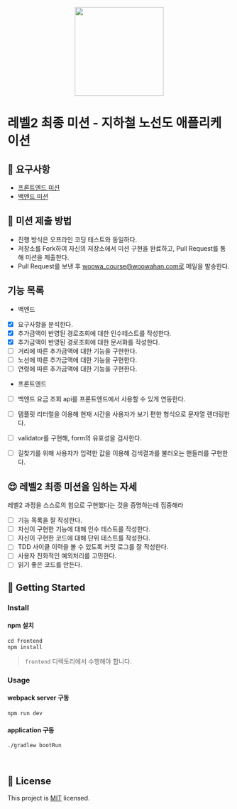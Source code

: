 <p align="center">
    <img width="200px;" src="https://raw.githubusercontent.com/woowacourse/atdd-subway-admin-frontend/master/images/main_logo.png"/>
</p>

# 레벨2 최종 미션 - 지하철 노선도 애플리케이션

## 🎯 요구사항
- [프론트엔드 미션](https://github.com/woowacourse/atdd-subway-2020/blob/master/frontend-mission.md)
- [백엔드 미션](https://github.com/woowacourse/atdd-subway-2020/blob/master/backend-mission.md)

## 🤔 미션 제출 방법
- 진행 방식은 오프라인 코딩 테스트와 동일하다.
- 저장소를 Fork하여 자신의 저장소에서 미션 구현을 완료하고, Pull Request를 통해 미션을 제출한다.
- Pull Request를 보낸 후 woowa_course@woowahan.com로 메일을 발송한다.

## 기능 목록
- 백엔드 
- [x] 요구사항을 분석한다.
- [x] 추가금액이 반영된 경로조회에 대한 인수테스트를 작성한다. 
- [x] 추가금액이 반영된 경로조회에 대한 문서화를 작성한다. 
- [ ] 거리에 따른 추가금액에 대한 기능을 구현한다. 
- [ ] 노선에 따른 추가금액에 대한 기능을 구현한다. 
- [ ] 연령에 따른 추가금액에 대한 기능을 구현한다. 

- 프론트엔드
- [ ]  백엔드 요금 조회 api를 프론트엔드에서 사용할 수 있게 연동한다.
- [ ]  템플릿 리터럴을 이용해 현재 시간을 사용자가 보기 편한 형식으로 문자열 렌더링한다.
- [ ]  validator를 구현해, form의 유효성을 검사한다.
- [ ]  길찾기를 위해 사용자가 입력한 값을 이용해 검색결과를 불러오는 핸들러를 구현한다.


## 😌 레벨2 최종 미션을 임하는 자세
레벨2 과정을 스스로의 힘으로 구현했다는 것을 증명하는데 집중해라
- [ ] 기능 목록을 잘 작성한다.  
- [ ] 자신이 구현한 기능에 대해 인수 테스트를 작성한다.
- [ ] 자신이 구현한 코드에 대해 단위 테스트를 작성한다.
- [ ] TDD 사이클 이력을 볼 수 있도록 커밋 로그를 잘 작성한다.
- [ ] 사용자 친화적인 예외처리를 고민한다.
- [ ] 읽기 좋은 코드를 만든다.

## 🚀 Getting Started

### Install
#### npm 설치
```
cd frontend
npm install
```
> `frontend` 디렉토리에서 수행해야 합니다.

### Usage
#### webpack server 구동
```
npm run dev
```
#### application 구동
```
./gradlew bootRun
```
<br>

## 📝 License

This project is [MIT](https://github.com/woowacourse/atdd-subway-2020/blob/master/LICENSE.md) licensed.
